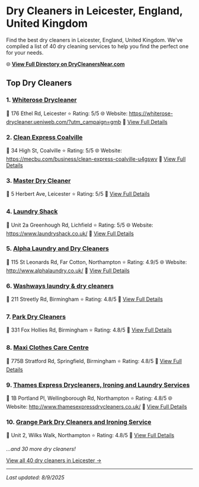 # Dry Cleaners in Leicester, England, United Kingdom

Find the best dry cleaners in Leicester, England, United Kingdom. We've compiled a list of 40 dry cleaning services to help you find the perfect one for your needs.

🌐 **[View Full Directory on DryCleanersNear.com](https://drycleanersnear.com/city/United%20Kingdom/England/Leicester)**

## Top Dry Cleaners

### 1. [Whiterose Drycleaner](https://drycleanersnear.com/dryCleaner/689165b32c4a23913ff11101/whiterose-drycleaner)
📍 176 Ethel Rd, Leicester
⭐ Rating: 5/5
🌐 Website: https://whiterose-drycleaner.ueniweb.com/?utm_campaign=gmb
🔗 [View Full Details](https://drycleanersnear.com/dryCleaner/689165b32c4a23913ff11101/whiterose-drycleaner)

### 2. [Clean Express Coalville](https://drycleanersnear.com/dryCleaner/689165d62c4a23913ff111fb/clean-express-coalville)
📍 34 High St, Coalville
⭐ Rating: 5/5
🌐 Website: https://mecbu.com/business/clean-express-coalville-u4gswv
🔗 [View Full Details](https://drycleanersnear.com/dryCleaner/689165d62c4a23913ff111fb/clean-express-coalville)

### 3. [Master Dry Cleaner](https://drycleanersnear.com/dryCleaner/689166242c4a23913ff11380/master-dry-cleaner)
📍 5 Herbert Ave, Leicester
⭐ Rating: 5/5
🔗 [View Full Details](https://drycleanersnear.com/dryCleaner/689166242c4a23913ff11380/master-dry-cleaner)

### 4. [Laundry Shack](https://drycleanersnear.com/dryCleaner/6891667e2c4a23913ff114d6/laundry-shack)
📍 Unit 2a Greenhough Rd, Lichfield
⭐ Rating: 5/5
🌐 Website: https://www.laundryshack.co.uk/
🔗 [View Full Details](https://drycleanersnear.com/dryCleaner/6891667e2c4a23913ff114d6/laundry-shack)

### 5. [Alpha Laundry and Dry Cleaners](https://drycleanersnear.com/dryCleaner/689165c52c4a23913ff111bd/alpha-laundry-and-dry-cleaners)
📍 115 St Leonards Rd, Far Cotton, Northampton
⭐ Rating: 4.9/5
🌐 Website: http://www.alphalaundry.co.uk/
🔗 [View Full Details](https://drycleanersnear.com/dryCleaner/689165c52c4a23913ff111bd/alpha-laundry-and-dry-cleaners)

### 6. [Washways laundry & dry cleaners](https://drycleanersnear.com/dryCleaner/689165b02c4a23913ff1109f/washways-laundry-dry-cleaners)
📍 211 Streetly Rd, Birmingham
⭐ Rating: 4.8/5
🔗 [View Full Details](https://drycleanersnear.com/dryCleaner/689165b02c4a23913ff1109f/washways-laundry-dry-cleaners)

### 7. [Park Dry Cleaners](https://drycleanersnear.com/dryCleaner/689165b22c4a23913ff110e0/park-dry-cleaners)
📍 331 Fox Hollies Rd, Birmingham
⭐ Rating: 4.8/5
🔗 [View Full Details](https://drycleanersnear.com/dryCleaner/689165b22c4a23913ff110e0/park-dry-cleaners)

### 8. [Maxi Clothes Care Centre](https://drycleanersnear.com/dryCleaner/689165cd2c4a23913ff111dc/maxi-clothes-care-centre)
📍 775B Stratford Rd, Springfield, Birmingham
⭐ Rating: 4.8/5
🔗 [View Full Details](https://drycleanersnear.com/dryCleaner/689165cd2c4a23913ff111dc/maxi-clothes-care-centre)

### 9. [Thames Express Drycleaners, Ironing and Laundry Services](https://drycleanersnear.com/dryCleaner/689166292c4a23913ff1138d/thames-express-drycleaners-ironing-and-laundry-services)
📍 1B Portland Pl, Wellingborough Rd, Northampton
⭐ Rating: 4.8/5
🌐 Website: http://www.thamesexpressdrycleaners.co.uk/
🔗 [View Full Details](https://drycleanersnear.com/dryCleaner/689166292c4a23913ff1138d/thames-express-drycleaners-ironing-and-laundry-services)

### 10. [Grange Park Dry Cleaners and Ironing Service](https://drycleanersnear.com/dryCleaner/689166582c4a23913ff11445/grange-park-dry-cleaners-and-ironing-service)
📍 Unit 2, Wilks Walk, Northampton
⭐ Rating: 4.8/5
🔗 [View Full Details](https://drycleanersnear.com/dryCleaner/689166582c4a23913ff11445/grange-park-dry-cleaners-and-ironing-service)


*...and 30 more dry cleaners!*

[View all 40 dry cleaners in Leicester →](https://drycleanersnear.com/city/United%20Kingdom/England/Leicester)

---

*Last updated: 8/9/2025*
